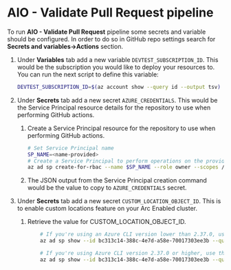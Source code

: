 # AIO - Validate Pull Request pipeline

To run **AIO - Validate Pull Request** pipeline some secrets and variable should be configured. In order to do so in GitHub repo settings search for **Secrets and variables->Actions** section.

1. Under **Variables** tab add a new variable `DEVTEST_SUBSCRIPTION_ID`. This would be the subscription you would like to deploy your resources to. You can run the next script to define this variable:

    ```bash
    DEVTEST_SUBSCRIPTION_ID=$(az account show --query id --output tsv)
    ```

1. Under **Secrets** tab add a new secret `AZURE_CREDENTIALS`. This would be the Service Principal resource details for the repository to use when performing GitHub actions.

    1. Create a Service Principal resource for the repository to use when performing GitHub actions.

        ```bash
        # Set Service Principal name
        SP_NAME=<name-provided>
        # Create a Service Principal to perform operations on the provided subscription.
        az ad sp create-for-rbac --name $SP_NAME --role owner --scopes /subscriptions/$DEVTEST_SUBSCRIPTION_ID --json-auth  
        ```

    1. The JSON output from the Service Principal creation command would be the value to copy to `AZURE_CREDENTIALS` secret.
       
1. Under **Secrets** tab add a new secret `CUSTOM_LOCATION_OBJECT_ID`. This is to enable custom locations feature on your Arc Enabled cluster.

   1. Retrieve the value for CUSTOM_LOCATION_OBJECT_ID.
      ```bash
          # If you're using an Azure CLI version lower than 2.37.0, use the following command:
          az ad sp show --id bc313c14-388c-4e7d-a58e-70017303ee3b --query objectId -o tsv

          # If you're using Azure CLI version 2.37.0 or higher, use the following command instead:
          az ad sp show --id bc313c14-388c-4e7d-a58e-70017303ee3b --query id -o tsv
      ```

